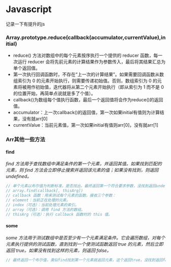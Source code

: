 # Javascript
记录一下有提升的js
### Array.prototype.reduce(callback(accumulator,currentValue),initial)
- reduce() 方法对数组中的每个元素按序执行一个提供的 reducer 函数，每一次运行 reducer 会将先前元素的计算结果作为参数传入，最后将其结果汇总为单个返回值。
- 第一次执行回调函数时，不存在“上一次的计算结果”。如果需要回调函数从数组索引为 0 的元素开始执行，则需要传递初始值。否则，数组索引为 0 的元素将被用作初始值，迭代器将从第二个元素开始执行（即从索引为 1 而不是 0 的位置开始，再简单点说就是多了个值）。
- callback()为数组每个值执行函数，最后一个返回值将会作为reduce()的返回值。
- accumulator：上一次callback()的返回值，第一次如果initial有值则为计算结果，没有就arr[0]
- currentValue：当前元素值，第一次如果initial有值则arr[0]，没有就arr[1]

### Arr其他一些方法
#### find
*find 方法用于查找数组中满足条件的第一个元素，并返回其值。如果找到匹配的元素，则 find 方法会立即停止搜索并返回该元素的值；如果没有找到，则返回 undefined。*
```js
// 单个元素以布尔值为判断标准，是否找出。最终返回第一个符合要求参数，没找到返回undefined
// array.find(callback[, thisArg])
// callback 函数：用来测试每个元素的函数，接收三个参数：
// element：当前正在处理的元素。
// index（可选）：当前处理元素的索引。
// array（可选）：调用 find 方法的数组。
// thisArg（可选）：执行 callback 函数时的 this 值。
```
#### some
*some 方法用于测试数组中是否至少有一个元素满足条件。它会遍历数组，对每个元素执行提供的测试函数，直到找到一个使测试函数返回 true 的元素，然后立即返回 true。如果没有找到这样的元素，则返回 false。*
```js
// 最终返回一个布尔值，类似find找到第一个元素就返回元素，这个返回true，没找到返回false
```

